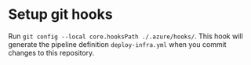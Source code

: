 # Setup git hooks

Run `git config --local core.hooksPath ./.azure/hooks/`.
This hook will generate the pipeline definition `deploy-infra.yml` when you commit changes to this repository.